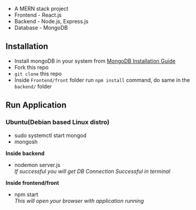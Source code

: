 - A MERN stack project
- Frontend - React.js
- Backend - Node.js, Express.js
- Database - MongoDB


## Installation
- Install mongoDB in your system from [MongoDB Installation Guide](https://docs.mongodb.com/manual/installation/)
- Fork this repo
- `git clone` this repo
- Inside `Frontend/front` folder run `npm install` command, do same in the `backend/` folder


## Run Application
### Ubuntu(Debian based Linux distro)
   - sudo systemctl start mongod
   - mongosh

   **Inside backend**
   - nodemon server.js\
   *If successful you will get DB Connection Successful in terminal*

   **Inside frontend/front**
   - npm start\
   *This will open your browser with application running*
